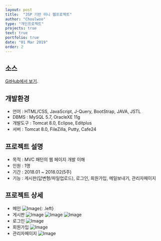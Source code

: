 ```yaml
---
layout: post
title:  "JSP 기반 미니 웹프로젝트"
author: "Choulwoo"
type: "개인프로젝트"
projects: true
text: true
portfolio: true
date: "01 Mar 2019"
order: 2
---
```


## 소스
[GitHub에서 보기](https://github.com/Kimchoulwoo/board).


## 개발환경
- 언어 : HTML/CSS, JavaScript, J-Query, BootStrap, JAVA, JSTL
- DBMS : MySQL 5.7, OracleXE 11g
- 개발도구 : Tomcat 8.0, Eclipse, Editplus
- 서버 : Tomcat 8.0, FileZilla, Putty, Cafe24


## 프로젝트 설명
- 목적 : MVC 패턴의 웹 페이지 개발 이해
- 인원 : 1명
- 기간 : 2018.01 ~ 2018.02(5주)
- 기능 : 게시판(답변형/파일업로드), 로그인, 회원가입, 메일보내기, 관리자페이지

## 프로젝트 상세
- 메인
![Image](https://user-images.githubusercontent.com/38024403/53695298-f69c4480-3dfc-11e9-93b7-e17b126b39f9.jpg){: .left}
- 게시판
![Image](https://user-images.githubusercontent.com/38024403/53695313-36632c00-3dfd-11e9-9dd5-91e8b45d040d.jpg)
![Image](https://user-images.githubusercontent.com/38024403/53695318-395e1c80-3dfd-11e9-839b-d917ab41d6fc.jpg)
![Image](https://user-images.githubusercontent.com/38024403/53695322-4418b180-3dfd-11e9-853a-f2da66ab692d.jpg)
- 로그인
![Image](https://user-images.githubusercontent.com/38024403/53695320-3ebb6700-3dfd-11e9-8b53-546d1f4a9b20.jpg)
- 회원가입
![Image](https://user-images.githubusercontent.com/38024403/53695321-411dc100-3dfd-11e9-81c7-93d6a05eea07.jpg)
- 관리자페이지
![Image](https://user-images.githubusercontent.com/38024403/53695323-45e27500-3dfd-11e9-9980-82bdebe7b4c4.jpg)
